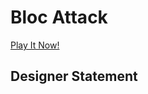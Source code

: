 # Bloc Attack

[Play It Now!](https://oguchiike.github.io/Anyaele_Nnamdi_ART2210/Anyaele_Nnamdi_P5_Game/game.html)

## Designer Statement

